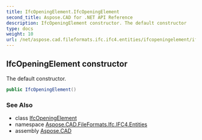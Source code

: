 ```yaml
---
title: IfcOpeningElement.IfcOpeningElement
second_title: Aspose.CAD for .NET API Reference
description: IfcOpeningElement constructor. The default constructor
type: docs
weight: 10
url: /net/aspose.cad.fileformats.ifc.ifc4.entities/ifcopeningelement/ifcopeningelement/
---
```

## IfcOpeningElement constructor

The default constructor.

```csharp
public IfcOpeningElement()
```

### See Also

* class [IfcOpeningElement](../)
* namespace [Aspose.CAD.FileFormats.Ifc.IFC4.Entities](../../ifcopeningelement/)
* assembly [Aspose.CAD](../../../)


